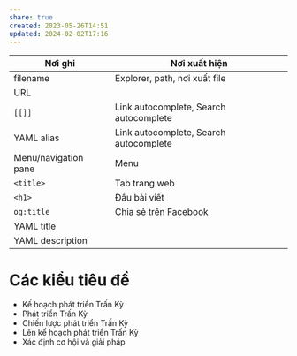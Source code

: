 ```yaml
---
share: true
created: 2023-05-26T14:51
updated: 2024-02-02T17:16
---
```


| Nơi ghi              | Nơi xuất hiện                          |
| -------------------- | -------------------------------------- |
| filename             | Explorer, path, nơi xuất file          |
| URL                  |                                        |
| `[[]]`               | Link autocomplete, Search autocomplete |
| YAML alias           | Link autocomplete, Search autocomplete |
| Menu/navigation pane | Menu                                   |
| `<title>`            | Tab trang web                          |
| `<h1>`               | Đầu bài viết                           |
| `og:title`           | Chia sẻ trên Facebook                  |
| YAML title           |                                        |
| YAML description     |                                        |

# Các kiểu tiêu đề
- Kế hoạch phát triển Trấn Kỳ
- Phát triển Trấn Kỳ
- Chiến lược phát triển Trấn Kỳ
- Lên kế hoạch phát triển Trấn Kỳ
- Xác định cơ hội và giải pháp
